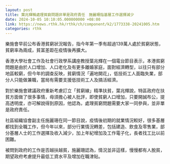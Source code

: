 ```yaml
---
layout: post
title: 葉兆輝稱處理貧窮問題非單是政府責任　施麗珊指基層工作選擇減少
date: 2024-10-05 10:10:05.000000000 +08:00
link: https://news.rthk.hk/rthk/ch/component/k2/1773338-20241005.htm
categories: rthk
---
```


樂施會早前公布香港貧窮狀況報告，指今年第一季有超過139萬人處於貧窮狀態，貧窮率為兩成，貧富差距在疫情後再擴大。

香港大學社會工作及社會行政學系講座教授葉兆輝在一個電台節目表示，本港貧窮問題是由於人口增加、人口老化及有更多離婚家庭，面對經濟轉型，以往只有部分地區較窮，但今年的調查反映，貧窮情況「遍地開花」，低技術工人面臨失業，部分人只能做兼職，當局有需要支援低技術工人及搞活經濟。

對於樂施會建議政府重新考慮訂立「貧窮線」精準扶貧，葉兆輝說，特區政府在扶貧方面做了很多事情，毋須擔心被人批評，即使貧窮人口增加，只要開誠布公，提高透明度，亦可解說得到原因，他認為，處理貧窮問題需要大家一同參與，並非單是政府責任。

社區組織協會副主任施麗珊在同一節目說，疫情後初期的就業情況較好，很多基層都找到全職工作，但今年以來，部分行業情況轉差，包括建造、飲食及零售業，部分基層人士的工作選擇及收入減少，加上年紀增加及工作電子化，長者找工比以前困難。

被問到政府的工作是否越扶越貧，施麗珊認為，情況並非這樣，慢慢都有人脫貧，期望政府考慮提升最低工資水平及增加在職津貼。
